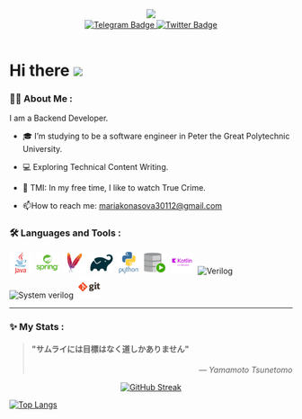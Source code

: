 <div id="header" align="center">
  <img src="https://i.giphy.com/media/v1.Y2lkPTc5MGI3NjExZ2xtM2xzN3FuZDg2eWRtdW4zcnlnNmg2azlxZmF5MnVnYzI2eGVxMSZlcD12MV9pbnRlcm5hbF9naWZfYnlfaWQmY3Q9Zw/bGgsc5mWoryfgKBx1u/giphy.gif" width="100"/>
</div>

<div id="badges" align="center">
  <a href="https://telegram.me/Luckyyyyyyyyyy">
    <img src="https://img.shields.io/badge/Telegram-2CA5E0?style=flat-squeare&logo=telegram&logoColor=white" alt="Telegram Badge"/>
  </a>
  <a href="https://x.com/KonasovaMa15282">
    <img src="https://img.shields.io/twitter/url?url=https%3A%2F%2Fx.com%2FKonasovaMa15282" alt="Twitter Badge"/>
  </a>
</div>

<div id="badges" align="center">
  <img src="https://komarev.com/ghpvc/?username=AleksKen&style=flat-square&color=blue" alt=""/>
</div>

<h1>
  Hi there
  <img src="https://media.giphy.com/media/hvRJCLFzcasrR4ia7z/giphy.gif" width="30px"/>
</h1>

### :woman_technologist: About Me :

I am a Backend Developer.
- :mortar_board: I’m studying to be a software engineer in Peter the Great Polytechnic University.

- :computer: Exploring Technical Content Writing.

- :nail_care: TMI: In my free time, I like to watch True Crime.

- :mailbox:How to reach me: mariakonasova30112@gmail.com

### :hammer_and_wrench: Languages and Tools :

<div>
  <img src="https://github.com/devicons/devicon/blob/master/icons/java/java-original-wordmark.svg" title="Java" alt="Java" width="40" height="40"/>&nbsp;
  <img src="https://github.com/devicons/devicon/blob/master/icons/spring/spring-original-wordmark.svg" title="Spring" alt="Spring" width="40" height="40"/>&nbsp;
  <img src="https://github.com/devicons/devicon/blob/master/icons/maven/maven-original.svg" title="Maven" alt="Maven" width="40" height="40"/>&nbsp;
  <img src="https://github.com/devicons/devicon/blob/master/icons/gradle/gradle-original.svg" title="Gradle" alt="Gradle" width="40" height="40"/>&nbsp;
  <img src="https://github.com/devicons/devicon/blob/master/icons/python/python-original-wordmark.svg" title="Python" alt="Python" width="40" height="40"/>&nbsp;
  <img src="https://github.com/devicons/devicon/blob/master/icons/sqldeveloper/sqldeveloper-original.svg" title="SQL" alt="SQL" width="40" height="40"/>&nbsp;
  <img src="https://github.com/devicons/devicon/blob/master/icons/kotlin/kotlin-plain-wordmark.svg" title="Kotlin" alt="Kotlin" width="40" height="40"/>&nbsp;
  <img src="https://static-00.iconduck.com/assets.00/file-type-verilog-icon-256x256-goe8p7qm.png" title="Verilog" alt="Verilog" width="40" height="40"/>&nbsp;
  <img src="https://static-00.iconduck.com/assets.00/file-type-light-systemverilog-icon-512x512-n6etzhly.png" title="System verilog" alt="System verilog" width="40" height="40"/>&nbsp;
  <img src="https://github.com/devicons/devicon/blob/master/icons/git/git-original-wordmark.svg" title="Git" **alt="Git" width="40" height="40"/>
</div>

---

### :sparkles: My Stats :

>#### "サムライには目標はなく道しかありません"
> <p align="right">— <em>Yamamoto Tsunetomo</em></p>


<div id="stats" align="center">
  <a href="https://git.io/streak-stats">
    <img src="http://github-readme-streak-stats.herokuapp.com?user=AleksKen&theme=transparent&hide_border=true&mode=weekly" alt="GitHub Streak" />
  </a>
</div>

[![Top Langs](https://github-readme-stats.vercel.app/api/top-langs/?username=AleksKen&layout=compact&theme=transparent&border_color=ffffff00)](https://github.com/anuraghazra/github-readme-stats)


<!--
**AleksKen/AleksKen** is a ✨ _special_ ✨ repository because its `README.md` (this file) appears on your GitHub profile.

Here are some ideas to get you started:

- 🔭 I’m currently working on ...
- 🌱 I’m currently learning ...
- 👯 I’m looking to collaborate on ...
- 🤔 I’m looking for help with ...
- 💬 Ask me about ...
- 📫 How to reach me: ...
- 😄 Pronouns: ...
- ⚡ Fun fact: ...
-->
